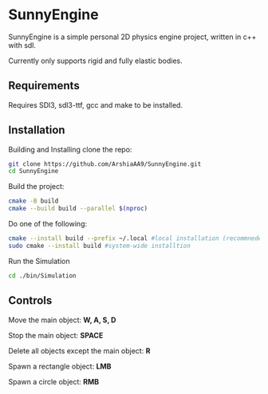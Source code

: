 # SunnyEngine

SunnyEngine is a simple personal 2D physics engine project, written in c++ with sdl.

Currently only supports rigid and fully elastic bodies.

## Requirements 
Requires SDl3, sdl3-ttf, gcc and make to be installed. 

## Installation

Building and Installing
clone the repo:
```bash
git clone https://github.com/ArshiaAA9/SunnyEngine.git
cd SunnyEngine
```
Build the project:
```bash
cmake -B build
cmake --build build --parallel $(nproc)
```
Do one of the following:
```bash
cmake --install build --prefix ~/.local #local installation (recommneded)
sudo cmake --install build #system-wide installtion
```

Run the Simulation
```bash
cd ./bin/Simulation
```

## Controls
Move the main object: **W, A, S, D**

Stop the main object: **SPACE**

Delete all objects except the main object: **R**

Spawn a rectangle object: **LMB**

Spawn a circle object: **RMB**
